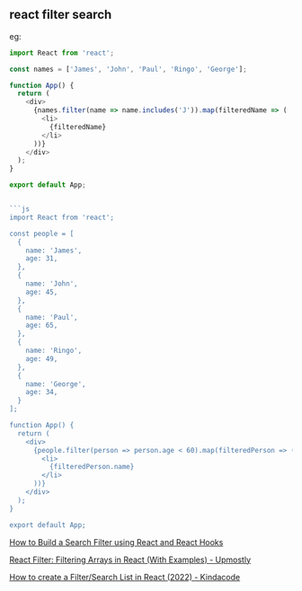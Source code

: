 ## react filter search
eg:
```js
import React from 'react';

const names = ['James', 'John', 'Paul', 'Ringo', 'George'];

function App() {
  return (
    <div>
      {names.filter(name => name.includes('J')).map(filteredName => (
        <li>
          {filteredName}
        </li>
      ))}
    </div>
  );
}

export default App;
```
```js

```js
import React from 'react';

const people = [
  {
    name: 'James',
    age: 31,
  },
  {
    name: 'John',
    age: 45,
  },
  {
    name: 'Paul',
    age: 65,
  },
  {
    name: 'Ringo',
    age: 49,
  },
  {
    name: 'George',
    age: 34,
  }
];

function App() {
  return (
    <div>
      {people.filter(person => person.age < 60).map(filteredPerson => (
        <li>
          {filteredPerson.name}
        </li>
      ))}
    </div>
  );
}

export default App;
```




[How to Build a Search Filter using React and React Hooks](https://www.freecodecamp.org/news/build-a-search-filter-using-react-and-react-hooks/)

[React Filter: Filtering Arrays in React (With Examples) - Upmostly](https://upmostly.com/tutorials/react-filter-filtering-arrays-in-react-with-examples)

[How to create a Filter/Search List in React (2022) - Kindacode](https://www.kindacode.com/article/how-to-create-a-filter-search-list-in-react/)
